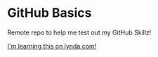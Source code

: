GitHub Basics
=============

Remote repo to help me test out my GitHub Skillz!

[I'm learning this on lynda.com!](http://www.lynda.com)
